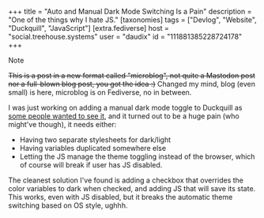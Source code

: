 +++
title = "Auto and Manual Dark Mode Switching Is a Pain"
description = "One of the things why I hate JS."
[taxonomies]
tags = ["Devlog", "Website", "Duckquill", "JavaScript"]
[extra.fediverse]
host = "social.treehouse.systems"
user = "daudix"
id = "111881385228724178"
+++

> [!NOTE]
> ~~This is a post in a new format called "microblog", not quite a Mastodon post nor a full-blown blog post, you got the idea :)~~
> Changed my mind, blog (even small) is here, microblog is on Fediverse, no in between.

I was just working on adding a manual dark mode toggle to Duckquill as [some people wanted to see it](https://codeberg.org/daudix/duckquill/issues/5), and it turned out to be a huge pain (who might've though), it needs either:

- Having two separate stylesheets for dark/light
- Having variables duplicated somewhere else
- Letting the JS manage the theme toggling instead of the browser, which of course will break if user has JS disabled.

The cleanest solution I've found is adding a checkbox that overrides the color variables to dark when checked, and adding JS that will save its state. This works, even with JS disabled, but it breaks the automatic theme switching based on OS style, ughhh.
